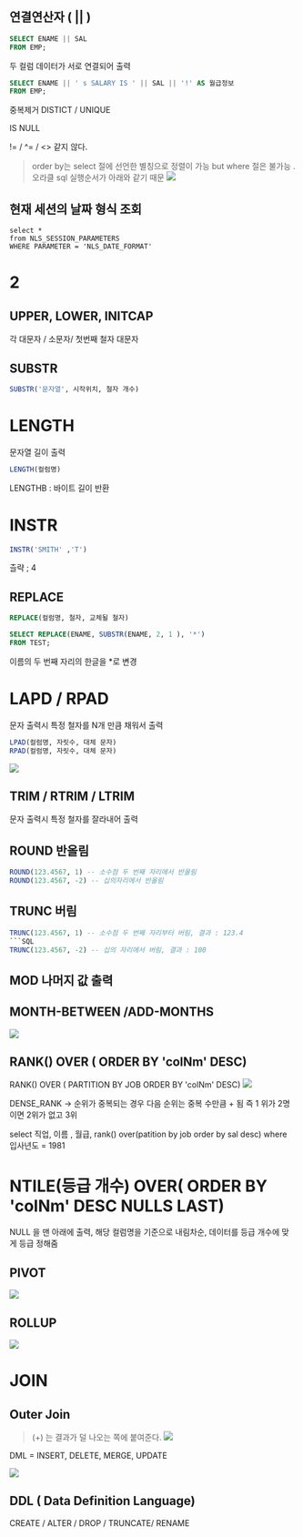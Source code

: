## 연결연산자 ( || )

```sql
SELECT ENAME || SAL 
FROM EMP; 
```

두 컬럼 데이터가 서로 연결되어 출력 
```SQL
SELECT ENAME || ' s SALARY IS ' || SAL || '!' AS 월급정보
FROM EMP; 
```





중복제거 DISTICT / UNIQUE

IS NULL 

!= / ^= / <> 같지 않다. 

> order by는 select 절에 선언한 별칭으로 정렬이 가능
> but where 절은 불가능 . 오라클 sql 실행순서가 아래와 같기 때문
> ![](https://i.imgur.com/Pfia9PL.png)


## 현재 세션의 날짜 형식 조회 
```
select *
from NLS_SESSION_PARAMETERS
WHERE PARAMETER = 'NLS_DATE_FORMAT'
```



# 2

## UPPER, LOWER, INITCAP
각 대문자 / 소문자/ 첫번째 철자 대문자 

## SUBSTR

```sql
SUBSTR('문자열', 시작위치, 철자 개수)
```

# LENGTH
문자열 길이 출력 
```SQL
LENGTH(컬럼명)
```

LENGTHB : 바이트 길이 반환 

# INSTR
```SQL
INSTR('SMITH' ,'T')
```
츨략 ; 4

## REPLACE 
```SQL
REPLACE(컬럼명, 철자, 교체될 철자)
```


```SQL
SELECT REPLACE(ENAME, SUBSTR(ENAME, 2, 1 ), '*')
FROM TEST;
```

이름의 두 번째 자리의 한글을 *로 변경 

# LAPD / RPAD 

문자 출력시 특정 철자를 N개 만큼 채워서 출력 
```SQL
LPAD(컬럼명, 자릿수, 대체 문자)
RPAD(컬럼명, 자릿수, 대체 문자)
```
![](https://i.imgur.com/xh5BWWB.png)


## TRIM / RTRIM / LTRIM

문자 출력시 특정 철자를 잘라내어 출력

## ROUND 반올림 

```SQL
ROUND(123.4567, 1) -- 소수점 두 번째 자리에서 반올림
ROUND(123.4567, -2) -- 십의자리에서 반올림
```


## TRUNC 버림 

```SQL
TRUNC(123.4567, 1) -- 소수점 두 번째 자리부터 버림, 결과 : 123.4
```SQL
TRUNC(123.4567, -2) -- 십의 자리에서 버림, 결과 : 100
```

## MOD 나머지 값 출력 


## MONTH-BETWEEN /ADD-MONTHS



![](https://i.imgur.com/c0gYK1N.png)


## RANK() OVER ( ORDER BY 'colNm' DESC)
RANK() OVER ( PARTITION BY JOB ORDER BY 'colNm' DESC)
![](https://i.imgur.com/pPWR0GN.png)

DENSE_RANK -> 순위가 중복되는 경우 다음 순위는 중복 수만큼 + 됨 즉 1 위가 2명이면 2위가 없고 3위 


select 직업, 이름 , 월급, rank() over(patition by job order by sal desc)
where 입사년도 = 1981 

# NTILE(등급 개수) OVER( ORDER BY 'colNm' DESC NULLS LAST)
NULL 을 맨 아래에 출력, 해당 컬럼명을 기준으로  내림차순, 데이터를 등급 개수에 맞게 등급 정해줌 



## PIVOT
![](https://i.imgur.com/Us0oQuY.png)



## ROLLUP
![](https://i.imgur.com/TzIDgnz.png)


# JOIN

## Outer Join 

> (+) 는 결과가 덜 나오는 쪽에 붙여준다. 
> ![](https://i.imgur.com/k7Oy3S3.png)


DML = INSERT, DELETE, MERGE, UPDATE


![](https://i.imgur.com/3zKu0R3.png)

## DDL ( Data Definition Language)
CREATE / ALTER / DROP / TRUNCATE/ RENAME